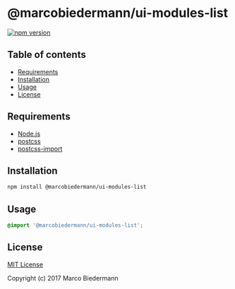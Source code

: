 # @marcobiedermann/ui-modules-list

[![npm version](https://badge.fury.io/js/%40marcobiedermann%2Fui-modules-list.svg)](https://badge.fury.io/js/%40marcobiedermann%2Fui-modules-list)

## Table of contents

* [Requirements](#requirements)
* [Installation](#installation)
* [Usage](#usage)
* [License](#license)

## Requirements

* [Node.js](https://nodejs.org)
* [postcss](https://github.com/postcss/postcss)
* [postcss-import](https://github.com/postcss/postcss-import)

## Installation

```sh
npm install @marcobiedermann/ui-modules-list
```

## Usage

```css
@import '@marcobiedermann/ui-modules-list';
```

## License

[MIT License](../../LICENSE)

Copyright (c) 2017 Marco Biedermann
